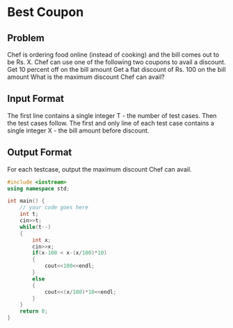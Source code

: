 # Best Coupon
## Problem
Chef is ordering food online (instead of cooking) and the bill comes out to be Rs. X. Chef can use one of the following two coupons to avail a discount.
Get 10 percent off on the bill amount
Get a flat discount of Rs. 100 on the bill amount
What is the maximum discount Chef can avail?

## Input Format
The first line contains a single integer T - the number of test cases. Then the test cases follow.
The first and only line of each test case contains a single integer X - the bill amount before discount.
## Output Format
For each testcase, output the maximum discount Chef can avail.

```cpp
#include <iostream>
using namespace std;

int main() {
	// your code goes here
	int t;
	cin>>t;
	while(t--)
	{
	    int x;
	    cin>>x;
	    if(x-100 < x-(x/100)*10)
	    {
	        cout<<100<<endl;
	    }
	    else
	    {
	        cout<<(x/100)*10<<endl;
	    }
	}
	return 0;
}
```